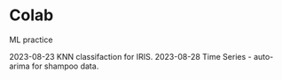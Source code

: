 # Colab
ML practice

2023-08-23 KNN classifaction for IRIS.
2023-08-28 Time Series - auto-arima for shampoo data.
